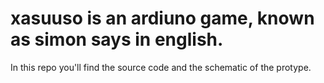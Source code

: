 # xasuuso is an ardiuno game, known as simon says in english.
In this repo you'll find the source code and the schematic of the protype.
